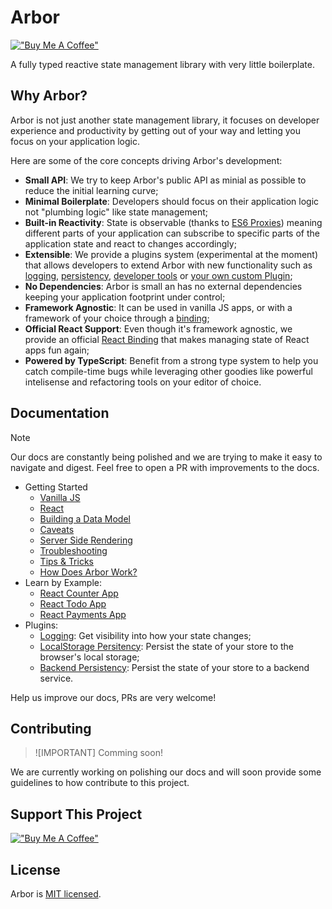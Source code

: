 # Arbor

[!["Buy Me A Coffee"](https://www.buymeacoffee.com/assets/img/custom_images/orange_img.png)](https://www.buymeacoffee.com/drborges)

A fully typed reactive state management library with very little boilerplate.

## Why Arbor?

Arbor is not just another state management library, it focuses on developer experience and productivity by getting out of your way and letting you focus on your application logic.

Here are some of the core concepts driving Arbor's development:

- **Small API**: We try to keep Arbor's public API as minial as possible to reduce the initial learning curve;
- **Minimal Boilerplate**: Developers should focus on their application logic not "plumbing logic" like state management;
- **Built-in Reactivity**: State is observable (thanks to [ES6 Proxies](https://developer.mozilla.org/en-US/docs/Web/JavaScript/Reference/Global_Objects/Proxy)) meaning different parts of your application can subscribe to specific parts of the application state and react to changes accordingly;
- **Extensible**: We provide a plugins system (experimental at the moment) that allows developers to extend Arbor with new functionality such as [logging](packages/arbor-plugins/docs/Logger.md), [persistency](packages/arbor-plugins/docs/Storage.md), [developer tools](packages/arbor-plugins/docs/DevTools.md) or [your own custom Plugin](packages/arbor-store/docs/CustomPlugins.md);
- **No Dependencies**: Arbor is small an has no external dependencies keeping your application footprint under control;
- **Framework Agnostic**: It can be used in vanilla JS apps, or with a framework of your choice through a [binding](packages/arbor-store/docs/Bindings.md);
- **Official React Support**: Even though it's framework agnostic, we provide an official [React Binding](packages/arbor-react/README.md) that makes managing state of React apps fun again;
- **Powered by TypeScript**: Benefit from a strong type system to help you catch compile-time bugs while leveraging other goodies like powerful intelisense and refactoring tools on your editor of choice.

## Documentation

> [!NOTE]
> Our docs are constantly being polished and we are trying to make it easy to navigate and digest. Feel free to open a PR with improvements to the docs.

- Getting Started
  - [Vanilla JS](packages/arbor-store/README.md)
  - [React](packages/arbor-react/README.md)
  - [Building a Data Model]()
  - [Caveats](packages/arbor-store/docs/Caveats.md)
  - [Server Side Rendering](packages/arbor-store/docs/Ssr.md)
  - [Troubleshooting](packages/arbor-store/docs/Troubleshooting.md)
  - [Tips & Tricks](docs/TipsAndTricks.md)
  - [How Does Arbor Work?](packages/arbor-store/docs/HowDoesArborWork.md)
- Learn by Example:
  - [React Counter App](https://codesandbox.io/p/sandbox/counter-app-yj26xb)
  - [React Todo App](https://codesandbox.io/p/sandbox/base-todo-app-pzgld3)
  - [React Payments App](https://codesandbox.io/p/sandbox/payments-app-nvtcrm)
- Plugins:
  - [Logging](): Get visibility into how your state changes;
  - [LocalStorage Persitency](): Persist the state of your store to the browser's local storage;
  - [Backend Persistency](): Persist the state of your store to a backend service.

Help us improve our docs, PRs are very welcome!

## Contributing

> ![IMPORTANT]
> Comming soon!

We are currently working on polishing our docs and will soon provide some guidelines to how contribute to this project.

## Support This Project

[!["Buy Me A Coffee"](https://www.buymeacoffee.com/assets/img/custom_images/orange_img.png)](https://www.buymeacoffee.com/drborges)

## License

Arbor is [MIT licensed](./LICENSE.md).
